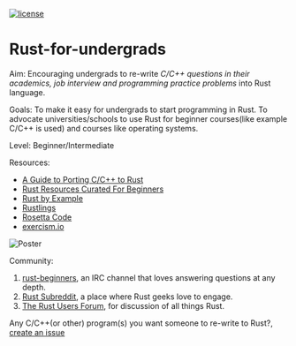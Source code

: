 [![license](https://img.shields.io/badge/license-GPLv3-blue.svg)](https://www.gnu.org/licenses/gpl-3.0.en.html)

# Rust-for-undergrads

Aim: Encouraging undergrads to re-write *C/C++ questions in their academics, job interview and programming practice problems* into Rust language.

Goals: To make it easy for undergrads to start programming in Rust. To advocate universities/schools to use Rust for beginner courses(like example C/C++ is used) and courses like operating systems.

Level: Beginner/Intermediate

Resources:
* [A Guide to Porting C/C++ to Rust](https://www.gitbook.com/book/locka99/a-guide-to-porting-c-to-rust/details)
* [Rust Resources Curated For Beginners](https://www.github.com/vyaspranjal33/rust)
* [Rust by Example](https://rustbyexample.com/)
* [Rustlings](https://github.com/carols10cents/rustlings)
* [Rosetta Code](http://rosettacode.org/wiki/Category:Rust)
* [exercism.io](http://exercism.io/languages/rust/about)


![Poster](https://github.com/rustindia/Rust-for-undergrads/blob/master/Rust_for_undergrads.png)

Community:
1. [rust-beginners](https://chat.mibbit.com/?server=irc.mozilla.org&channel=%23rust-beginners), an IRC channel that loves answering questions at any depth.
2. [Rust Subreddit](https://www.reddit.com/r/rust), a place where Rust geeks love to engage.
3. [The Rust Users Forum](https://users.rust-lang.org/), for discussion of all things Rust.

Any C/C++(or other) program(s) you want someone to re-write to Rust?, [create an issue](https://github.com/swechaFSMI/Rust-for-undergrads/issues/new)
